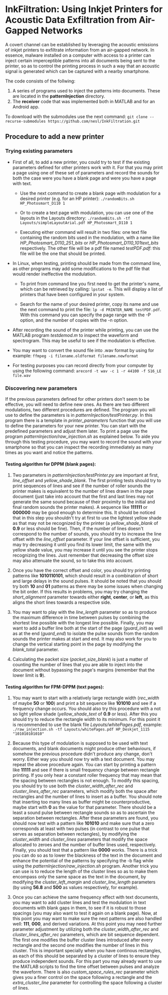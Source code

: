 # InkFiltration: Using Inkjet Printers for Acoustic Data Exfiltration from Air-Gapped Networks

A covert channel can be established by leveraging the acoustic emissions of inkjet printers to exfiltrate information from an air-gapped network. In essence, malware installed on a computer with access to a printer can inject certain imperceptible patterns into all documents being sent to the printer, so as to control the printing process in such a way that an acoustic signal is generated which can be captured with a nearby smartphone.

The code consists of the follwing:

1. A series of programs used to inject the patterns into documents. These are located in the **patternInjection** directory.
1. The **receiver** code that was implemented both in MATLAB and for an Android app.

To download with the submodules use the next command: `git clone --recurse-submodules https://github.com/nesl/InkFiltration.git`

## Procedure to add a new printer

### Trying existing parameters

- First of all, to add a new printer, you could try to test if the existing parameters defined for other printers work with it. For that you may print a page using one of these set of parameters and record the sounds for both the case were you have a blank page and were you have a page with text.

  - Use the next command to create a blank page with modulation for a desired printer (e.g. for an HP printer): `./randomBits.sh HP_Photosmart_D110 1`

  - Or to create a text page with modulation, you can use one of the layouts in the Layouts directory: `./randomBits.sh -tf Layouts/simpleLayoutArial.pdf HP_Photosmart_D110 1`

  - Executing either command will result in two files: one text file containing the random bits used in the modulation, with a name like *HP_Photosmart_D110_251_bits* or *HP_Photosmart_D110_101text_bits* respectively. The other file will be a pdf file named *testPDF.pdf*: this file will be the one that should be printed.

- In Linux, when testing, printing should be made from the command line, as other programs may add some modifications to the pdf file that would render ineffective the modulation.

  - To print from command line you first need to get the printer's name, which can be retrieved by calling: `lpstat -e`. This will display a list of printers that have been configured in your system.

  - Search for the name of your desired printer, copy its name and use the next command to print the file: `lp -d PRINTER_NAME testPDF.pdf`. With this command you can specify the page range with the -P option, and the number of copies with the -n option.

- After recording the sound of the printer while printing, you can use the MATLAB program *testdemod.m* to inspect the waveform and spectrogram. This may be useful to see if the modulation is effective.

- You may want to convert the sound file into .wav format by using for example: `ffmpeg -i filename.oldformat filename.newformat`

- For testing purposes you can record directly from your computer by using the following command: `arecord -t wav -c 1 -r 44100 -f S16_LE file.wav`

### Discovering new parameters

If the previous parameters defined for other printers don't seem to be effective, you will need to define new ones. As there are two different modulations, two different procedures are defined. The program you will use to define the parameters is in *patternInjection/testPrinter.py*. In this program there is a template in *printer_parameters* function that you will use to define the parameters for your new printer. You can start with the predefined parameters and adjust them later. To print a page use the program *patternInjection/raw_injection.sh* as explained below. To aide you through this testing procedure, you may want to record the sound with your smartphone so that you can inspect the recording immediately as many times as you want and notice the patterns.

#### Testing algorithm for DPPM (blank pages):

1. Two parameters in *patternInjection/testPrinter.py* are important at first, *line_offset* and *yellow_shade_blank*. The first printing tests should try to print sequences of lines and see if the number of roller sounds the printer makes is equivalent to the number of lines drawn in the page document (just take into account that the first and last lines may not generate the same sound because of their proximity to the initial and final random sounds the printer makes). A sequence like **111111** or **000000** may be good enough to determine this. It should be noticed that in this step you shouldn't try at first to use the lightest yellow shade as that may not be recognized by the printer (a *yellow_shade_blank* of **0.9** or less should be fine). Then, if the number of lines doesn't correspond to the number of sounds, you should try to increase the line offset with the *line_offset* parameter. If your line offset is sufficient, you may try decreasing it until you find its lower limit, the same with the yellow shade value, you may increase it until you see the printer stops recognizing the lines. Just remember that decreasing the offset size may also attenuate the sound, so to take this into account.

2. Once you have the correct offset and color, you should try printing patterns like **1010110101**, which should result in a combination of short and large delays in the sound pulses. It should be noted that you should try both **10** and **01** patterns as there may be some issues when changing the bit order. If this results in problems, you may try changing the *short_alignment* parameter towards either **right**, **center**, or **left**, as this aligns the short lines towards a respective side.

3. You may want to play with the *line_length* parameter so as to produce the maximum difference in time between pulses by combining the shortest line possible with the longest line possible. Finally, you may want to add a buffer line both at the start of the page (*guard_init*) as well as at the end (*guard_end*) to isolate the pulse sounds from the random sounds the printer makes at start and end. It may also work for you to change the vertical starting point in the page by modifying the *blank_total* parameter.

4. Calculating the packet size (*packet_size_blank*) is just a matter of counting the number of lines that you are able to inject into the document without bypassing the page's margins (remember that the lower limit is **9**).

#### Testing algorithm for FPM-DPPM (text pages):

1. You may want to start with a relatively large rectangle width (*rec_width* of maybe **50** or **100**) and print a bit sequence like **101010** and see if a frequency change occurs. You should also try this procedure with a not so light yellow shade (*yellow_shade_text* of **0.9** or less). After this you should try to reduce the rectangle width to its minimum. For this point it is recommended to use the blank file *Layouts/whitePages.pdf*, example: `./raw_injection.sh -tf Layouts/whitePages.pdf HP_Deskjet_1115 "101010101010"`

2. Because this type of modulation is supposed to be used with text documents, and blank documents might produce other behaviours, if somehow the previous procedure didn't produce any change, don't worry. Either way you should now try with a text document. You may repeat the above procedure again. You can start by printing a pattern like **11111** and see if there is small frequency change between rectangle printing. If you only hear a constant roller frequency that may mean that the spacing between rectangles is not enough. To modify this spacing, you should try to use both the *cluster_width_after_rec* and *cluster_lines_after_rec* parameters, which modify both the space after rectangles and the number of lines to insert as a buffer. You should note that inserting too many lines as buffer might be counterproductive, maybe start with **0** as the value for that parameter. There should be a least a sound pulse between rectangle sounds so as to ascertain the separation between rectangles. After these parameters are found, you should now test with a pattern like **101010** and make sure that a zero corresponds at least with two pulses (in contrast to one pulse that serves as separation between rectangles), by modifying the *cluster_width* and *cluster_lines* parameters that modify the space allocated to zeroes and the number of buffer lines used, respectively. Finally, you should test that a pattern like **0000** works. There is a trick you can do so as to lower the blackness of the text in the document and enhance the potential of the patterns by specifying the -b flag while using the *patternInjection/raw_injection.sh* program. Another trick you can use is to reduce the length of the cluster lines so as to make them encompass only the same space as the text in the document, by modifying the *cluster_left_margin* and *cluster_line_length* parameters (by using **56.8** and **500** as values respectively, for example).

3. Once you can achieve the same frequency effect with text documents, you may want to add cluster lines and test the modulation in text documents with blank gaps in them, to see if it is robust to those spacings (you may also want to test it again on a blank page). Now, at this point you may want to make sure the next patterns are also handled well: **111**, **000**, and derived variations. At this point you may need further parameter adjustment by utilizing both the *cluster_width_after_rec* and *cluster_lines_after_rec* parameters, which are bit sequence dependent. The first one modifies the buffer cluster lines introduced after every rectangle and the second one modifies the number of lines in this cluster. This is important specially when you have continous rectangles, as each of this should be separated by a cluster of lines to ensure they produce independent sounds. For this part you may already want to use the MATLAB scripts to find the time offset between pulses and analyze the waveform. There is also *custom_space_rules_rec* parameter which gives you a finer control on the space following a rectangle and the *extra_cluster_line* parameter for controlling the space following a cluster of lines.

